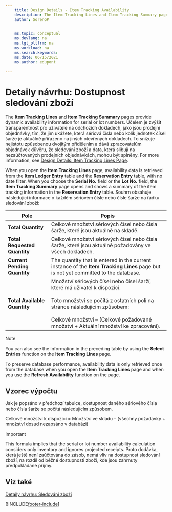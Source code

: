 ```yaml
---
    title: Design Details - Item Tracking Availability
    description: The Item Tracking Lines and Item Tracking Summary pages provide dynamic availability information for serial or lot numbers, increasing transparency for users.
    author: SorenGP

    
    ms.topic: conceptual
    ms.devlang: na
    ms.tgt_pltfrm: na
    ms.workload: na
    ms.search.keywords:
    ms.date: 06/15/2021
    ms.author: edupont

---
```

# Detaily návrhu: Dostupnost sledování zboží
The **Item Tracking Lines** and **Item Tracking Summary** pages provide dynamic availability information for serial or lot numbers. Účelem je zvýšit transparentnost pro uživatele na odchozích dokladech, jako jsou prodejní objednávky, tím, že jim ukážete, která sériová čísla nebo kolik jednotek čísel šarže je aktuálně přiřazeno na jiných otevřených dokladech. To snižuje nejistotu způsobenou dvojitým přidělením a dává zpracovatelům objednávek důvěru, že sledování zboží a data, která slibují na nezaúčtovaných prodejních objednávkách, mohou být splněny. For more information, see [Design Details: Item Tracking Lines Page](design-details-item-tracking-lines-window.md).

When you open the **Item Tracking Lines** page, availability data is retrieved from the **Item Ledger Entry** table and the **Reservation Entry** table, with no date filter. When you choose the **Serial No.** field or the **Lot No.** field, the **Item Tracking Summary** page opens and shows a summary of the item tracking information in the **Reservation Entry** table. Souhrn obsahuje následující informace o každém sériovém čísle nebo čísle šarže na řádku sledování zboží:

| Pole | Popis |
|---------------------------------|---------------------------------------|  
| **Total Quantity** | Celkové množství sériových čísel nebo čísla šarže, které jsou aktuálně na skladě. |
| **Total Requested Quantity** | Celkové množství sériových čísel nebo čísla šarže, které jsou aktuálně požadovány ve všech dokladech. |
| **Current Pending Quantity** | The quantity that is entered in the current instance of the **Item Tracking Lines** page but is not yet committed to the database. |
| **Total Available Quantity** | Množství sériových čísel nebo čísel šarží, které má uživatel k dispozici.<br /><br /> Toto množství se počítá z ostatních polí na stránce následujícím způsobem:<br /><br /> Celkové množství – (Celkové požadované množství + Aktuální množství ke zpracování). |

> [!NOTE]  
> You can also see the information in the preceding table by using the **Select Entries** function on the **Item Tracking Lines** page.

To preserve database performance, availability data is only retrieved once from the database when you open the **Item Tracking Lines** page and when you use the **Refresh Availability** function on the page.

## Vzorec výpočtu
Jak je popsáno v předchozí tabulce, dostupnost daného sériového čísla nebo čísla šarže se počítá následujícím způsobem.

Celkové množství k dispozici = Množství ve skladu  – (všechny požadavky + množství dosud nezapsáno v databázi)

> [!IMPORTANT]  
> This formula implies that the serial or lot number availability calculation considers only inventory and ignores projected receipts. Proto dodávka, která ještě není zaúčtována do zásob, nemá vliv na dostupnost sledování zboží, na rozdíl od běžné dostupnosti zboží, kde jsou zahrnuty předpokládané příjmy.

## Viz také
[Detaily návrhu: Sledování zboží](design-details-item-tracking.md)


[!INCLUDE[footer-include](includes/footer-banner.md)]